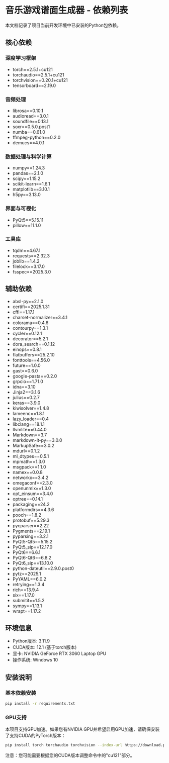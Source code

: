 # 音乐游戏谱面生成器 - 依赖列表

本文档记录了项目当前开发环境中已安装的Python包依赖。

## 核心依赖

### 深度学习框架
- torch==2.5.1+cu121
- torchaudio==2.5.1+cu121
- torchvision==0.20.1+cu121
- tensorboard==2.19.0

### 音频处理
- librosa==0.10.1
- audioread==3.0.1
- soundfile==0.13.1
- soxr==0.5.0.post1
- numba==0.61.0
- ffmpeg-python==0.2.0
- demucs==4.0.1

### 数据处理与科学计算
- numpy==1.24.3
- pandas==2.1.0
- scipy==1.15.2
- scikit-learn==1.6.1
- matplotlib==3.10.1
- h5py==3.13.0

### 界面与可视化
- PyQt5==5.15.11
- pillow==11.1.0

### 工具库
- tqdm==4.67.1
- requests==2.32.3
- joblib==1.4.2
- filelock==3.17.0
- fsspec==2025.3.0

## 辅助依赖

- absl-py==2.1.0
- certifi==2025.1.31
- cffi==1.17.1
- charset-normalizer==3.4.1
- colorama==0.4.6
- contourpy==1.3.1
- cycler==0.12.1
- decorator==5.2.1
- dora_search==0.1.12
- einops==0.8.1
- flatbuffers==25.2.10
- fonttools==4.56.0
- future==1.0.0
- gast==0.6.0
- google-pasta==0.2.0
- grpcio==1.71.0
- idna==3.10
- Jinja2==3.1.6
- julius==0.2.7
- keras==3.9.0
- kiwisolver==1.4.8
- lameenc==1.8.1
- lazy_loader==0.4
- libclang==18.1.1
- llvmlite==0.44.0
- Markdown==3.7
- markdown-it-py==3.0.0
- MarkupSafe==3.0.2
- mdurl==0.1.2
- ml_dtypes==0.5.1
- mpmath==1.3.0
- msgpack==1.1.0
- namex==0.0.8
- networkx==3.4.2
- omegaconf==2.3.0
- openunmix==1.3.0
- opt_einsum==3.4.0
- optree==0.14.1
- packaging==24.2
- platformdirs==4.3.6
- pooch==1.8.2
- protobuf==5.29.3
- pycparser==2.22
- Pygments==2.19.1
- pyparsing==3.2.1
- PyQt5-Qt5==5.15.2
- PyQt5_sip==12.17.0
- PyQt6==6.6.1
- PyQt6-Qt6==6.8.2
- PyQt6_sip==13.10.0
- python-dateutil==2.9.0.post0
- pytz==2025.1
- PyYAML==6.0.2
- retrying==1.3.4
- rich==13.9.4
- six==1.17.0
- submitit==1.5.2
- sympy==1.13.1
- wrapt==1.17.2

## 环境信息

- Python版本: 3.11.9
- CUDA版本: 12.1 (基于torch版本)
- 显卡: NVIDIA GeForce RTX 3060 Laptop GPU
- 操作系统: Windows 10

## 安装说明

### 基本依赖安装

```bash
pip install -r requirements.txt
```

### GPU支持

本项目支持GPU加速。如果您有NVIDIA GPU并希望启用GPU加速，请确保安装了支持CUDA的PyTorch版本：

```bash
pip install torch torchaudio torchvision --index-url https://download.pytorch.org/whl/cu121
```

注意：您可能需要根据您的CUDA版本调整命令中的"cu121"部分。 